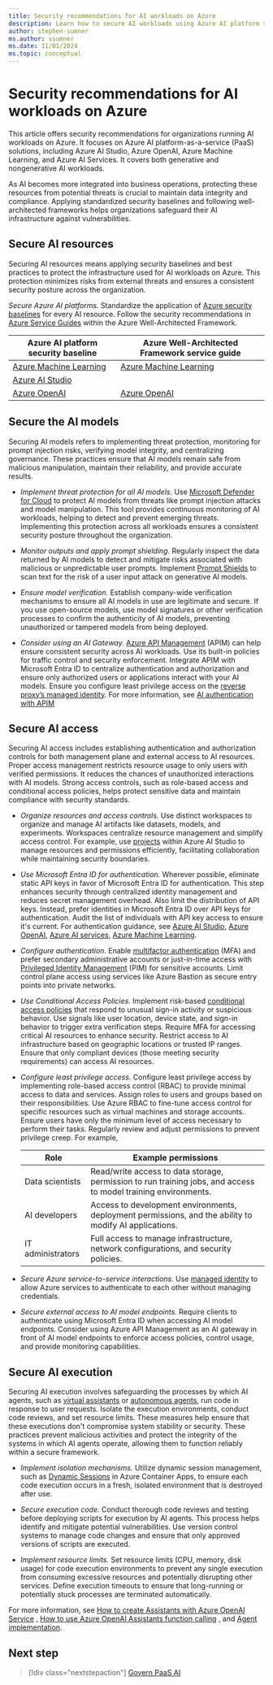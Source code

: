 ```yaml
---
title: Security recommendations for AI workloads on Azure
description: Learn how to secure AI workloads using Azure AI platform services (PaaS) with recommendations and best practices.
author: stephen-sumner
ms.author: ssumner
ms.date: 11/01/2024
ms.topic: conceptual
---
```


# Security recommendations for AI workloads on Azure

This article offers security recommendations for organizations running AI workloads on Azure. It focuses on Azure AI platform-as-a-service (PaaS) solutions, including Azure AI Studio, Azure OpenAI, Azure Machine Learning, and Azure AI Services. It covers both generative and nongenerative AI workloads.

As AI becomes more integrated into business operations, protecting these resources from potential threats is crucial to maintain data integrity and compliance. Applying standardized security baselines and following well-architected frameworks helps organizations safeguard their AI infrastructure against vulnerabilities.

## Secure AI resources

Securing AI resources means applying security baselines and best practices to protect the infrastructure used for AI workloads on Azure. This protection minimizes risks from external threats and ensures a consistent security posture across the organization.

*Secure Azure AI platforms.* Standardize the application of [Azure security baselines](/security/benchmark/azure/security-baselines-overview) for every AI resource. Follow the security recommendations in [Azure Service Guides](/azure/well-architected/service-guides/?product=popular) within the Azure Well-Architected Framework.

| Azure AI platform security baseline | Azure Well-Architected Framework service guide |
| --- | --- |
[Azure Machine Learning](/security/benchmark/azure/baselines/machine-learning-service-security-baseline) | [Azure Machine Learning](/azure/well-architected/service-guides/azure-machine-learning)
[Azure AI Studio](/security/benchmark/azure/baselines/azure-ai-studio-security-baseline) | |
[Azure OpenAI](/security/benchmark/azure/baselines/azure-openai-security-baseline) | [Azure OpenAI](/azure/well-architected/service-guides/azure-openai)|

## Secure the AI models

Securing AI models refers to implementing threat protection, monitoring for prompt injection risks, verifying model integrity, and centralizing governance. These practices ensure that AI models remain safe from malicious manipulation, maintain their reliability, and provide accurate results.

- *Implement threat protection for all AI models.* Use [Microsoft Defender for Cloud](/azure/defender-for-cloud/ai-threat-protection) to protect AI models from threats like prompt injection attacks and model manipulation. This tool provides continuous monitoring of AI workloads, helping to detect and prevent emerging threats. Implementing this protection across all workloads ensures a consistent security posture throughout the organization.

- *Monitor outputs and apply prompt shielding.* Regularly inspect the data returned by AI models to detect and mitigate risks associated with malicious or unpredictable user prompts. Implement [Prompt Shields](/azure/ai-services/content-safety/concepts/jailbreak-detection) to scan text for the risk of a user input attack on generative Al models.

- *Ensure model verification.* Establish company-wide verification mechanisms to ensure all AI models in use are legitimate and secure. If you use open-source models, use model signatures or other verification processes to confirm the authenticity of AI models, preventing unauthorized or tampered models from being deployed.

- *Consider using an AI Gateway.* [Azure API Management](/azure/architecture/ai-ml/guide/azure-openai-gateway-guide) (APIM) can help ensure consistent security across AI workloads. Use its built-in policies for traffic control and security enforcement. Integrate APIM with Microsoft Entra ID to centralize authentication and authorization and ensure only authorized users or applications interact with your AI models. Ensure you configure least privilege access on the [reverse proxy’s managed identity](/azure/api-management/api-management-howto-use-managed-service-identity). For more information, see [AI authentication with APIM](/azure/architecture/ai-ml/guide/azure-openai-gateway-custom-authentication#general-recommendations)

## Secure AI access

Securing AI access includes establishing authentication and authorization controls for both management plane and external access to AI resources. Proper access management restricts resource usage to only users with verified permissions. It reduces the chances of unauthorized interactions with AI models. Strong access controls, such as role-based access and conditional access policies, helps protect sensitive data and maintain compliance with security standards.

- *Organize resources and access controls.* Use distinct workspaces to organize and manage AI artifacts like datasets, models, and experiments. Workspaces centralize resource management and simplify access control. For example, use [projects](/azure/ai-studio/concepts/ai-resources#organize-work-in-projects-for-customization) within Azure AI Studio to manage resources and permissions efficiently, facilitating collaboration while maintaining security boundaries.

- *Use Microsoft Entra ID for authentication.* Wherever possible, eliminate static API keys in favor of Microsoft Entra ID for authentication. This step enhances security through centralized identity management and reduces secret management overhead. Also limit the distribution of API keys. Instead, prefer identities in Microsoft Entra ID over API keys for authentication. Audit the list of individuals with API key access to ensure it's current. For authentication guidance, see [Azure AI Studio](/azure/ai-studio/concepts/rbac-ai-studio), [Azure OpenAI](/azure/ai-services/openai/how-to/managed-identity), [Azure AI services](/azure/ai-services/authentication), [Azure Machine Learning](/azure/machine-learning/how-to-setup-authentication).

- *Configure authentication.* Enable [multifactor authentication](/entra/identity/authentication/tutorial-enable-azure-mfa) (MFA) and prefer secondary administrative accounts or just-in-time access with [Privileged Identity Management](/entra/id-governance/privileged-identity-management/pim-configure) (PIM) for sensitive accounts. Limit control plane access using services like Azure Bastion as secure entry points into private networks.

- *Use Conditional Access Policies.* Implement risk-based [conditional access policies](/entra/identity/conditional-access/overview) that respond to unusual sign-in activity or suspicious behavior. Use signals like user location, device state, and sign-in behavior to trigger extra verification steps. Require MFA for accessing critical AI resources to enhance security. Restrict access to AI infrastructure based on geographic locations or trusted IP ranges. Ensure that only compliant devices (those meeting security requirements) can access AI resources.

- *Configure least privilege access.* Configure least privilege access by implementing role-based access control (RBAC) to provide minimal access to data and services. Assign roles to users and groups based on their responsibilities. Use Azure RBAC to fine-tune access control for specific resources such as virtual machines and storage accounts. Ensure users have only the minimum level of access necessary to perform their tasks. Regularly review and adjust permissions to prevent privilege creep. For example,

    | Role              | Example permissions             |
    |-------------------|-------------------------|
    | Data scientists   | Read/write access to data storage, permission to run training jobs, and access to model training environments. |
    | AI developers     | Access to development environments, deployment permissions, and the ability to modify AI applications.          |
    | IT administrators | Full access to manage infrastructure, network configurations, and security policies.                          |

- *Secure Azure service-to-service interactions.* Use [managed identity](/entra/identity/managed-identities-azure-resources/overview) to allow Azure services to authenticate to each other without managing credentials.

- *Secure external access to AI model endpoints.* Require clients to authenticate using Microsoft Entra ID when accessing AI model endpoints. Consider using Azure API Management as an AI gateway in front of AI model endpoints to enforce access policies, control usage, and provide monitoring capabilities.

## Secure AI execution

Securing AI execution involves safeguarding the processes by which AI agents, such as [virtual assistants](/azure/ai-services/openai/how-to/assistant) or [autonomous agents](/azure/cosmos-db/ai-agents), run code in response to user requests. Isolate the execution environments, conduct code reviews, and set resource limits. These measures help ensure that these executions don't compromise system stability or security. These practices prevent malicious activities and protect the integrity of the systems in which AI agents operate, allowing them to function reliably within a secure framework.

- *Implement isolation mechanisms.* Utilize dynamic session management, such as [Dynamic Sessions](/azure/container-apps/sessions?tabs=azure-cli) in Azure Container Apps, to ensure each code execution occurs in a fresh, isolated environment that is destroyed after use.

- *Secure execution code.* Conduct thorough code reviews and testing before deploying scripts for execution by AI agents. This process helps identify and mitigate potential vulnerabilities. Use version control systems to manage code changes and ensure that only approved versions of scripts are executed.

- *Implement resource limits.* Set resource limits (CPU, memory, disk usage) for code execution environments to prevent any single execution from consuming excessive resources and potentially disrupting other services. Define execution timeouts to ensure that long-running or potentially stuck processes are terminated automatically.

For more information, see [How to create Assistants with Azure OpenAI Service](/azure/ai-services/openai/how-to/assistant) , [How to use Azure OpenAI Assistants function calling](/azure/ai-services/openai/how-to/assistant-functions?tabs=python) , and [Agent implementation](/azure/cosmos-db/ai-agents#implementation-of-ai-agents).

## Next step

> [!div class="nextstepaction"]
> [Govern PaaS AI](../govern.md)